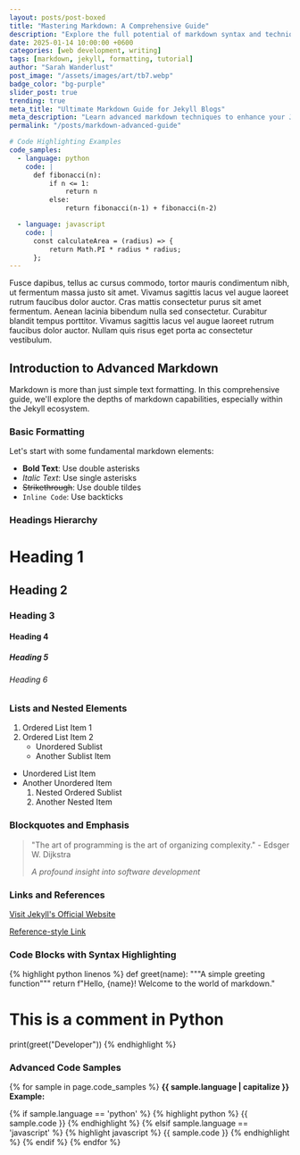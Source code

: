 ```yaml
---
layout: posts/post-boxed
title: "Mastering Markdown: A Comprehensive Guide"
description: "Explore the full potential of markdown syntax and techniques in Jekyll"
date: 2025-01-14 10:00:00 +0600
categories: [web development, writing]
tags: [markdown, jekyll, formatting, tutorial]
author: "Sarah Wanderlust"
post_image: "/assets/images/art/tb7.webp"
badge_color: "bg-purple"
slider_post: true
trending: true
meta_title: "Ultimate Markdown Guide for Jekyll Blogs"
meta_description: "Learn advanced markdown techniques to enhance your Jekyll blog's content and styling"
permalink: "/posts/markdown-advanced-guide"

# Code Highlighting Examples
code_samples:
  - language: python
    code: |
      def fibonacci(n):
          if n <= 1:
              return n
          else:
              return fibonacci(n-1) + fibonacci(n-2)

  - language: javascript
    code: |
      const calculateArea = (radius) => {
          return Math.PI * radius * radius;
      };
---
```


Fusce dapibus, tellus ac cursus commodo, tortor mauris condimentum nibh, ut fermentum massa justo sit amet. Vivamus sagittis lacus vel augue laoreet rutrum faucibus dolor auctor. Cras mattis consectetur purus sit amet fermentum. Aenean lacinia bibendum nulla sed consectetur. Curabitur blandit tempus porttitor. Vivamus sagittis lacus vel augue laoreet rutrum faucibus dolor auctor. Nullam quis risus eget porta ac consectetur vestibulum.

## Introduction to Advanced Markdown

Markdown is more than just simple text formatting. In this comprehensive guide, we'll explore the depths of markdown capabilities, especially within the Jekyll ecosystem.

### Basic Formatting

Let's start with some fundamental markdown elements:

- **Bold Text**: Use double asterisks
- *Italic Text*: Use single asterisks
- ~~Strikethrough~~: Use double tildes
- `Inline Code`: Use backticks

### Headings Hierarchy

# Heading 1
## Heading 2
### Heading 3
#### Heading 4
##### Heading 5
###### Heading 6

### Lists and Nested Elements

1. Ordered List Item 1
2. Ordered List Item 2
   - Unordered Sublist
   - Another Sublist Item

- Unordered List Item
- Another Unordered Item
  1. Nested Ordered Sublist
  2. Another Nested Item

### Blockquotes and Emphasis

> "The art of programming is the art of organizing complexity." - Edsger W. Dijkstra
> 
> *A profound insight into software development*

### Links and References

[Visit Jekyll's Official Website](https://jekyllrb.com)

[Reference-style Link][Jekyll Documentation]

[Jekyll Documentation]: https://jekyllrb.com/docs/

### Code Blocks with Syntax Highlighting

{% highlight python linenos %}
def greet(name):
    """A simple greeting function"""
    return f"Hello, {name}! Welcome to the world of markdown."

# This is a comment in Python
print(greet("Developer"))
{% endhighlight %}

### Advanced Code Samples

{% for sample in page.code_samples %}
**{{ sample.language | capitalize }} Example:**

{% if sample.language == 'python' %}
{% highlight python %}
{{ sample.code }}
{% endhighlight %}
{% elsif sample.language == 'javascript' %}
{% highlight javascript %}
{{ sample.code }}
{% endhighlight %}
{% endif %}
{% endfor %}
